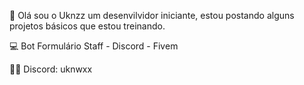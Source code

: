 👋 Olá sou o Uknzz um desenvilvidor iniciante, estou postando alguns projetos básicos que estou treinando.

💻 Bot Formulário Staff - Discord - Fivem

🙋‍♂️ Discord: uknwxx
